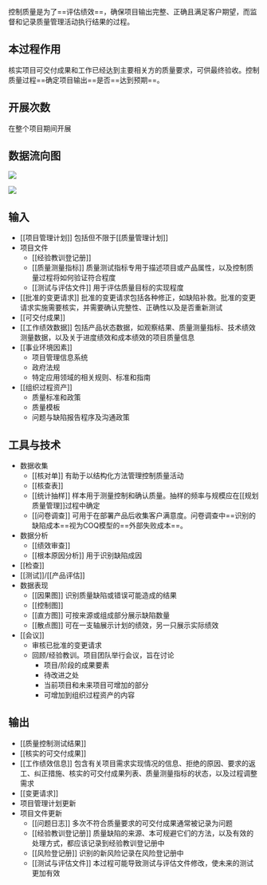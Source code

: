 控制质量是为了==评估绩效==，确保项目输出完整、正确且满足客户期望，而监督和记录质量管理活动执行结果的过程。

## 本过程作用
核实项目可交付成果和工作已经达到主要相关方的质量要求，可供最终验收。控制质量过程==确定项目输出==是否==达到预期==。

## 开展次数
在整个项目期间开展

## 数据流向图
![](https://raw.githubusercontent.com/a812305914/PMP/main/img/202210112353136.png)

![](https://raw.githubusercontent.com/a812305914/PMP/main/img/202210112353467.png)

## 输入
+ [[项目管理计划]] 包括但不限于[[质量管理计划]]
+ 项目文件
	+ [[经验教训登记册]]
	+ [[质量测量指标]] 质量测试指标专用于描述项目或产品属性，以及控制质量过程将如何验证符合程度
	+ [[测试与评估文件]] 用于评估质量目标的实现程度
+ [[批准的变更请求]] 批准的变更请求包括各种修正，如缺陷补救。批准的变更请求实施需要核实，并需要确认完整性、正确性以及是否重新测试
+ [[可交付成果]]
+ [[工作绩效数据]] 包括产品状态数据，如观察结果、质量测量指标、技术绩效测量数据，以及关于进度绩效和成本绩效的项目质量信息
+ [[事业环境因素]]
	+ 项目管理信息系统
	+ 政府法规
	+ 特定应用领域的相关规则、标准和指南
+ [[组织过程资产]]
	+ 质量标准和政策
	+ 质量模板
	+ 问题与缺陷报告程序及沟通政策

## 工具与技术
+ 数据收集
	+ [[核对单]] 有助于以结构化方法管理控制质量活动
	+ [[核查表]]
	+ [[统计抽样]] 样本用于测量控制和确认质量。抽样的频率与规模应在[[规划质量管理]]过程中确定
	+ [[问卷调查]] 可用于在部署产品后收集客户满意度。问卷调查中==识别的缺陷成本==视为COQ模型的==外部失败成本==。
+ 数据分析
	+ [[绩效审查]]
	+ [[根本原因分析]] 用于识别缺陷成因
+ [[检查]]
+ [[测试]]/[[产品评估]]
+ 数据表现
	+ [[因果图]] 识别质量缺陷或错误可能造成的结果
	+ [[控制图]]
	+ [[直方图]] 可按来源或组成部分展示缺陷数量
	+ [[散点图]] 可在一支轴展示计划的绩效，另一只展示实际绩效
+ [[会议]]
	+ 审核已批准的变更请求
	+ 回顾/经验教训。项目团队举行会议，旨在讨论
		+ 项目/阶段的成果要素
		+ 待改进之处
		+ 当前项目和未来项目可增加的部分
		+ 可增加到组织过程资产的内容

## 输出
+ [[质量控制测试结果]]
+ [[核实的可交付成果]]
+ [[工作绩效信息]] 包含有关项目需求实现情况的信息、拒绝的原因、要求的返工、纠正措施、核实的可交付成果列表、质量测量指标的状态，以及过程调整需求
+ [[变更请求]]
+ 项目管理计划更新
+ 项目文件更新
	+ [[问题日志]] 多次不符合质量要求的可交付成果通常被记录为问题
	+ [[经验教训登记册]] 质量缺陷的来源、本可规避它们的方法，以及有效的处理方式，都应该记录到经验教训登记册中
	+ [[风险登记册]] 识别的新风险记录在风险登记册中
	+ [[测试与评估文件]] 本过程可能导致测试与评估文件修改，使未来的测试更加有效